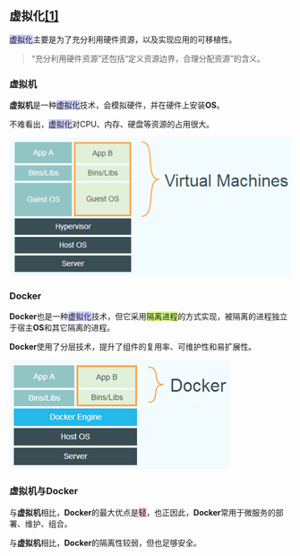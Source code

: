 ## 虚拟化[[1]](https://www.cyc2018.xyz/其它/编码实践/Docker.html)

<span style=background:#c9ccff>虚拟化</span>主要是为了充分利用硬件资源，以及实现应用的可移植性。

> “充分利用硬件资源”还包括“定义资源边界，合理分配资源”的含义。

### 虚拟机

**虚拟机**是一种<span style=background:#c9ccff>虚拟化</span>技术，会模拟硬件，并在硬件上安装**OS**。

不难看出，<span style=background:#c9ccff>虚拟化</span>对CPU、内存、硬盘等资源的占用很大。

![](../images/6/virtualization-virtual-machine.png)

### Docker

**Docker**也是一种<span style=background:#c9ccff>虚拟化</span>技术，但它采用<span style=background:#d4fe7f>隔离进程</span>的方式实现，被隔离的进程独立于宿主**OS**和其它隔离的进程。

**Docker**使用了分层技术，提升了组件的复用率、可维护性和易扩展性。

![](../images/6/virtualization-docker.png)

### 虚拟机与Docker

与**虚拟机**相比，**Docker**的最大优点是<span style=background:#ffb8b8>轻</span>，也正因此，**Docker**常用于微服务的部署、维护、组合。

与**虚拟机**相比，**Docker**的隔离性较弱，但也足够安全。

